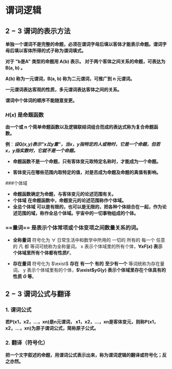 # 谓词逻辑

## $2-3$ 谓词的表示方法
**单独一个谓词不是完整的命题，必须在谓词字母后填以客体才能表示命题。谓词字母后填以客体所得的式子称为谓词填式。**

**对于 "b是A" 类型的命题用 A(b) 表示。
对于两个客体之间关系的命题，可表达为 B(a, b) 。**

**A(b) 称为一元谓词，B(a, b) 称为二元谓词，可推广到 n 元谓词。**

**一元谓词表达客观的性质，多元谓词表达客体之间的关系。**

**谓词中个体词的顺序不能随意变更。**

### $H(x)$ 是命题函数
**由一个或 n 个简单命题函数以及逻辑联结词组合而成的表达式称为复合命题函数。**

**例**：***设Q(x,y)表示”x比y重”，当x，y指特定的人或物时，它是一个命题，但若x，y指实数时，它就不是一个命题。***

* **命题函数不是一个命题，只有客体变元取特定名称时，才能成为一个命题。**

* **客体变元在哪些范围内取特定的值，对是否成为命题及命题的真值有影响。**

###个体域
* **命题函数确定为命题，与客体变元的论述范围有关。**
* **个体域** **在命题函数中，命题变元的论述范围称作个体域。**
* **全总个体域** **可以是有限的，也可以是无限的，把各种个体综合在一起，作为论述范围的域，称作全总个体域。宇宙中的一切事物组成的个体。**

### ==量词== 是表示个体常项或个体变项之间数量关系的词。

* **全称量词** 符号化为 $\forall$
  日常生活中和数学中所用的 一切的 所有的 每一个 任意的 凡 都 等词可统称为全称量词。
  x 表示个体域里的所有个体，**$\forall$$x$$F(x)$ 表示个体域里所有个体都有性质$F$**。

* **存在量词** 符号化为 $\exist$ **存在**  **有一个** **有的** **至少有一个** 等词统称为存在量词。
  y 表示个体域里有的个体，**$\exist$$y$$G(y)$ 表示个体域里存在个体具有的性质 $G$ 等**。
  
## $2-3$ 谓词公式与翻译

### 1. 谓词公式

**若P(x1，x2，…，xn)是n元谓词， x1，x2，…，xn是客体变元，则称P(x1，x2，…，xn)为原子谓词公式，简称原子公式。**

### 2. 翻译（符号化）

**把一个文字叙述的命题，用谓词公式表示出来，称为谓词逻辑的翻译或符号化；反之亦然。**

